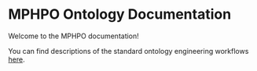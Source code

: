 # MPHPO Ontology Documentation

[//]: # "This file is meant to be edited by the ontology maintainer."

Welcome to the MPHPO documentation!

You can find descriptions of the standard ontology engineering workflows [here](odk-workflows/index.md).
